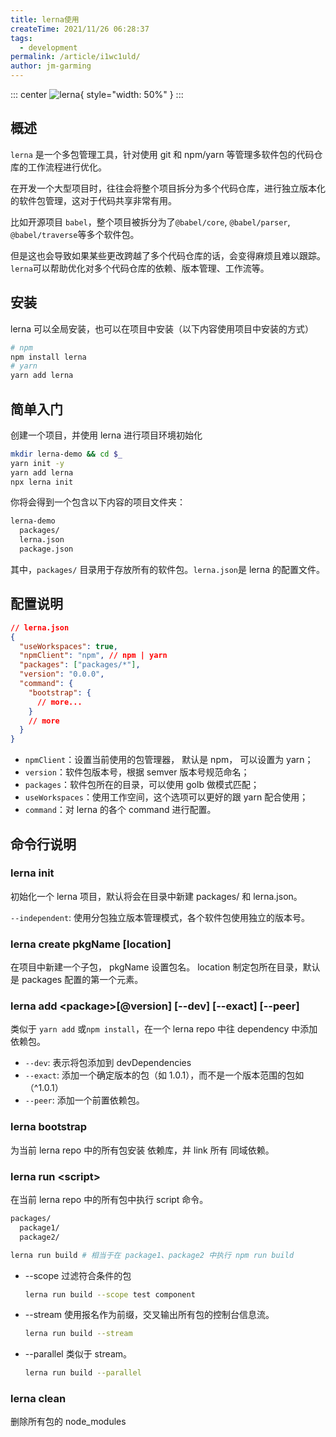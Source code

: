 ```yaml
---
title: lerna使用
createTime: 2021/11/26 06:28:37
tags:
  - development
permalink: /article/i1wc1uld/
author: jm-garming
---
```


::: center
![lerna](https://user-images.githubusercontent.com/645641/79596653-38f81200-80e1-11ea-98cd-1c6a3bb5de51.png){ style="width: 50%" }
:::

## 概述

`lerna` 是一个多包管理工具，针对使用 git 和 npm/yarn 等管理多软件包的代码仓库的工作流程进行优化。

在开发一个大型项目时，往往会将整个项目拆分为多个代码仓库，进行独立版本化的软件包管理，这对于代码共享非常有用。

比如开源项目 `babel`，整个项目被拆分为了`@babel/core`, `@babel/parser`, `@babel/traverse`等多个软件包。

但是这也会导致如果某些更改跨越了多个代码仓库的话，会变得麻烦且难以跟踪。
`lerna`可以帮助优化对多个代码仓库的依赖、版本管理、工作流等。

## 安装

lerna 可以全局安装，也可以在项目中安装（以下内容使用项目中安装的方式）

```sh
# npm
npm install lerna
# yarn
yarn add lerna
```

## 简单入门

创建一个项目，并使用 lerna 进行项目环境初始化

```sh
mkdir lerna-demo && cd $_
yarn init -y
yarn add lerna
npx lerna init
```

你将会得到一个包含以下内容的项目文件夹：

```sh
lerna-demo
  packages/
  lerna.json
  package.json
```

其中，`packages/` 目录用于存放所有的软件包。`lerna.json`是 lerna 的配置文件。

## 配置说明

```json
// lerna.json
{
  "useWorkspaces": true,
  "npmClient": "npm", // npm | yarn
  "packages": ["packages/*"],
  "version": "0.0.0",
  "command": {
    "bootstrap": {
      // more...
    }
    // more
  }
}
```

- `npmClient`：设置当前使用的包管理器， 默认是 npm， 可以设置为 yarn；
- `version`：软件包版本号，根据 semver 版本号规范命名；
- `packages`：软件包所在的目录，可以使用 golb 做模式匹配；
- `useWorkspaces`：使用工作空间，这个选项可以更好的跟 yarn 配合使用；
- `command`：对 lerna 的各个 command 进行配置。

## 命令行说明

### lerna init

初始化一个 lerna 项目，默认将会在目录中新建 packages/ 和 lerna.json。

`--independent`: 使用分包独立版本管理模式，各个软件包使用独立的版本号。

### lerna create pkgName [location]

在项目中新建一个子包， pkgName 设置包名。 location 制定包所在目录，默认是 packages 配置的第一个元素。

### lerna add \<package\>[@version] [--dev] [--exact] [--peer]

类似于 `yarn add` 或`npm install`，在一个 lerna repo 中往 dependency 中添加依赖包。

- `--dev`: 表示将包添加到 devDependencies
- `--exact`: 添加一个确定版本的包（如 1.0.1），而不是一个版本范围的包如（^1.0.1）
- `--peer`: 添加一个前置依赖包。

### lerna bootstrap

为当前 lerna repo 中的所有包安装 依赖库，并 link 所有 同域依赖。

### lerna run \<script\>

在当前 lerna repo 中的所有包中执行 script 命令。

```sh
packages/
  package1/
  package2/
```

```sh
lerna run build # 相当于在 package1、package2 中执行 npm run build
```

- --scope 过滤符合条件的包

  ```sh
  lerna run build --scope test component
  ```

- --stream 使用报名作为前缀，交叉输出所有包的控制台信息流。

  ```sh
  lerna run build --stream
  ```

- --parallel 类似于 stream。

  ```sh
  lerna run build --parallel
  ```

### lerna clean

删除所有包的 node_modules
